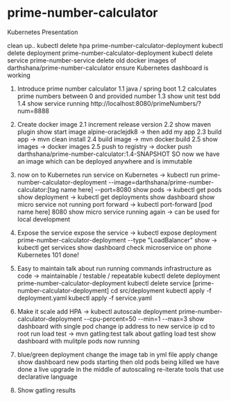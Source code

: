 # prime-number-calculator
Kubernetes Presentation

clean up..
kubectl delete hpa prime-number-calculator-deployment
kubectl delete deployment prime-number-calculator-deployment
kubectl delete service prime-number-service
delete old docker images of darthshana/prime-number-calculator
ensure Kubernetes dashboard is working

1. Introduce prime number calculator
1.1 java / spring boot
1.2 calculates prime numbers between 0 and provided number
1.3 show unit test bdd
1.4 show service running http://localhost:8080/primeNumbers/?num=8888

2. Create docker image
2.1 increment release version
2.2 show maven plugin show start image alpine-oraclejdk8 -> then add my app
2.3 build app ->  mvn clean install
2.4 build image -> mvn docker:build
2.5 show images -> docker images
2.5 push to registry -> docker push darthshana/prime-number-calculator:1.4-SNAPSHOT
SO now we have an image which can be deployed anywhere and is immutable

3. now on to Kubernetes
run service on Kubernetes -> kubectl run prime-number-calculator-deployment --image=darthshana/prime-number-calculator:[tag name here] --port=8080
show pods -> kubectl get pods
show deployment -> kubectl get deployments
show dashboard
show micro service not running
port forward ->  kubectl port-forward [pod name here] 8080
show micro service running again -> can be used for local development

4. Expose the service
expose the service -> kubectl expose deployment prime-number-calculator-deployment --type "LoadBalancer"
show ->  kubectl get services
show dashboard
check microservice on phone
Kubernetes 101 done!

5. Easy to maintain
talk about run running commands
infrastructure as code -> maintainable / testable / repeatable
kubectl delete deployment prime-number-calculator-deployment
kubectl delete service [prime-number-calculator-deployment]
cd src/deployment
kubectl apply -f deployment.yaml
kubectl apply -f service.yaml

6. Make it scale
add HPA -> kubectl autoscale deployment prime-number-calculator-deployment --cpu-percent=50 --min=1 --max=3
show dashboard with single pod
change ip address to new service ip
cd to root
run load test -> mvn gatling:test
talk about gatling load test
show dashboard with mulitple pods now running

7. blue/green deployment
change the image tab in yml file
apply change
show dashboard new pods starting then old pods being killed
we have done a live upgrade in the middle of autoscaling
re-iterate tools that use declarative language

8. Show gatling results
